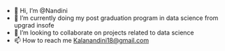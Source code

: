 - 👋 Hi, I’m @Nandini
- 🌱 I’m currently doing my post graduation program in data science from upgrad insofe
- 💞️ I’m looking to collaborate on projects related to data science
- 📫 How to reach me Kalanandini18@gmail.com

<!---
Nandini420/Nandini420 is a ✨ special ✨ repository because its `README.md` (this file) appears on your GitHub profile.
You can click the Preview link to take a look at your changes.
--->
